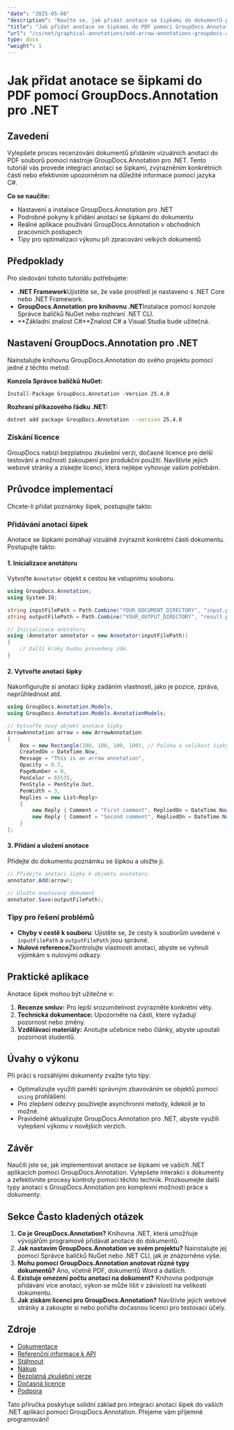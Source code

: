 ```yaml
---
"date": "2025-05-06"
"description": "Naučte se, jak přidat anotace se šipkami do dokumentů pomocí nástroje GroupDocs.Annotation pro .NET. Tato příručka poskytuje podrobné pokyny s příklady kódu."
"title": "Jak přidat anotace se šipkami do PDF pomocí GroupDocs.Annotation pro .NET"
"url": "/cs/net/graphical-annotations/add-arrow-annotations-groupdocs-annotation-dotnet/"
type: docs
"weight": 1
---
```


# Jak přidat anotace se šipkami do PDF pomocí GroupDocs.Annotation pro .NET

## Zavedení
Vylepšete proces recenzování dokumentů přidáním vizuálních anotací do PDF souborů pomocí nástroje GroupDocs.Annotation pro .NET. Tento tutoriál vás provede integrací anotací se šipkami, zvýrazněním konkrétních částí nebo efektivním upozorněním na důležité informace pomocí jazyka C#. 

**Co se naučíte:**
- Nastavení a instalace GroupDocs.Annotation pro .NET
- Podrobné pokyny k přidání anotací se šipkami do dokumentu
- Reálné aplikace používání GroupDocs.Annotation v obchodních pracovních postupech
- Tipy pro optimalizaci výkonu při zpracování velkých dokumentů

## Předpoklady
Pro sledování tohoto tutoriálu potřebujete:
- **.NET Framework**Ujistěte se, že vaše prostředí je nastaveno s .NET Core nebo .NET Framework.
- **GroupDocs.Annotation pro knihovnu .NET**Instalace pomocí konzole Správce balíčků NuGet nebo rozhraní .NET CLI.
- **Základní znalost C#**Znalost C# a Visual Studia bude užitečná.

## Nastavení GroupDocs.Annotation pro .NET
Nainstalujte knihovnu GroupDocs.Annotation do svého projektu pomocí jedné z těchto metod:

**Konzola Správce balíčků NuGet:**
```shell
Install-Package GroupDocs.Annotation -Version 25.4.0
```

**Rozhraní příkazového řádku .NET:**
```bash
dotnet add package GroupDocs.Annotation --version 25.4.0
```

### Získání licence
GroupDocs nabízí bezplatnou zkušební verzi, dočasné licence pro delší testování a možnosti zakoupení pro produkční použití. Navštivte jejich webové stránky a získejte licenci, která nejlépe vyhovuje vašim potřebám.

## Průvodce implementací
Chcete-li přidat poznámky šipek, postupujte takto:

### Přidávání anotací šipek
Anotace se šipkami pomáhají vizuálně zvýraznit konkrétní části dokumentu. Postupujte takto:

#### 1. Inicializace anotátoru
Vytvořte `Annotator` objekt s cestou ke vstupnímu souboru.
```csharp
using GroupDocs.Annotation;
using System.IO;

string inputFilePath = Path.Combine("YOUR_DOCUMENT_DIRECTORY", "input.pdf");
string outputFilePath = Path.Combine("YOUR_OUTPUT_DIRECTORY", "result.pdf");

// Inicializace anotátoru
using (Annotator annotator = new Annotator(inputFilePath))
{
    // Další kroky budou provedeny zde.
}
```

#### 2. Vytvořte anotaci šipky
Nakonfigurujte si anotaci šipky zadáním vlastností, jako je pozice, zpráva, neprůhlednost atd.
```csharp
using GroupDocs.Annotation.Models;
using GroupDocs.Annotation.Models.AnnotationModels;

// Vytvořte nový objekt anotace šipky
ArrowAnnotation arrow = new ArrowAnnotation
{
    Box = new Rectangle(100, 100, 100, 100), // Poloha a velikost šipky.
    CreatedOn = DateTime.Now,
    Message = "This is an arrow annotation",
    Opacity = 0.7,
    PageNumber = 0, 
    PenColor = 65535,
    PenStyle = PenStyle.Dot,
    PenWidth = 3,
    Replies = new List<Reply>
    {
        new Reply { Comment = "First comment", RepliedOn = DateTime.Now },
        new Reply { Comment = "Second comment", RepliedOn = DateTime.Now }
    }
};
```

#### 3. Přidání a uložení anotace
Přidejte do dokumentu poznámku se šipkou a uložte ji.
```csharp
// Přidejte anotaci šipky k objektu anotátoru.
annotator.Add(arrow);

// Uložte anotovaný dokument
annotator.Save(outputFilePath);
```

### Tipy pro řešení problémů
- **Chyby v cestě k souboru**: Ujistěte se, že cesty k souborům uvedené v `inputFilePath` a `outputFilePath` jsou správné.
- **Nulové reference**Zkontrolujte vlastnosti anotací, abyste se vyhnuli výjimkám s nulovými odkazy.

## Praktické aplikace
Anotace šipek mohou být užitečné v:
1. **Recenze smluv:** Pro lepší srozumitelnost zvýrazněte konkrétní věty.
2. **Technická dokumentace:** Upozorněte na části, které vyžadují pozornost nebo změny.
3. **Vzdělávací materiály:** Anotujte učebnice nebo články, abyste upoutali pozornost studentů.

## Úvahy o výkonu
Při práci s rozsáhlými dokumenty zvažte tyto tipy:
- Optimalizujte využití paměti správným zbavováním se objektů pomocí `using` prohlášení.
- Pro zlepšení odezvy používejte asynchronní metody, kdekoli je to možné.
- Pravidelně aktualizujte GroupDocs.Annotation pro .NET, abyste využili vylepšení výkonu v novějších verzích.

## Závěr
Naučili jste se, jak implementovat anotace se šipkami ve vašich .NET aplikacích pomocí GroupDocs.Annotation. Vylepšete interakci s dokumenty a zefektivnite procesy kontroly pomocí těchto technik. Prozkoumejte další typy anotací s GroupDocs.Annotation pro komplexní možnosti práce s dokumenty.

## Sekce Často kladených otázek
1. **Co je GroupDocs.Annotation?**
   Knihovna .NET, která umožňuje vývojářům programově přidávat anotace do dokumentů.
2. **Jak nastavím GroupDocs.Annotation ve svém projektu?**
   Nainstalujte jej pomocí Správce balíčků NuGet nebo .NET CLI, jak je znázorněno výše.
3. **Mohu pomocí GroupDocs.Annotation anotovat různé typy dokumentů?**
   Ano, včetně PDF, dokumentů Word a dalších.
4. **Existuje omezení počtu anotací na dokument?**
   Knihovna podporuje přidávání více anotací; výkon se může lišit v závislosti na velikosti dokumentu.
5. **Jak získám licenci pro GroupDocs.Annotation?**
   Navštivte jejich webové stránky a zakoupte si nebo pořiďte dočasnou licenci pro testovací účely.

## Zdroje
- [Dokumentace](https://docs.groupdocs.com/annotation/net/)
- [Referenční informace k API](https://reference.groupdocs.com/annotation/net/)
- [Stáhnout](https://releases.groupdocs.com/annotation/net/)
- [Nákup](https://purchase.groupdocs.com/buy)
- [Bezplatná zkušební verze](https://releases.groupdocs.com/annotation/net/)
- [Dočasná licence](https://purchase.groupdocs.com/temporary-license/)
- [Podpora](https://forum.groupdocs.com/c/annotation/) 

Tato příručka poskytuje solidní základ pro integraci anotací šipek do vašich .NET aplikací pomocí GroupDocs.Annotation. Přejeme vám příjemné programování!